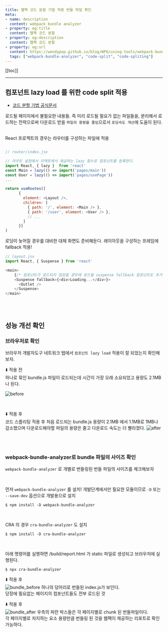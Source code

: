 ```yaml
---
title: 웹팩 코드 분할 기법 적용 번들 파일 확인
meta:
- name: description
  content: webpack bundle analyzer
- property: og:title
  content: 웹팩 코드 분할
- property: og:description
  content: 웹팩 코드 분할
- property: og:url
  content: https://wendypop.github.io/blog/WPO/using-tools/webpack-bundle-analyze/
  tags: ["webpack-bundle-analyzer", "code-split", "code-spliting"]
---
```



[[toc]]

---

## 컴포넌트 lazy load 를 위한 code split 적용

- [코드 분할 기법 공식문서](https://ko.reactjs.org/docs/code-splitting.html#reactlazy)


로드될 페이지에서 불필요한 내용들.
즉 미리 로드될 필요가 없는 파일들을, 분리해서 로드하는 전략으로써
다운로드 받을 `파일의 용량을 줄임`으로서 `로딩속도 개선`에 도움이 된다. 

<br/>
React 프로젝트의 경우는 라우터를 구성하는 파일에 적용

```js {4-7}

// router/index.jsx

// 라우트 설정에서 리액트에서 제공하는 lazy 함수로 컴포넌트를 등록한다.
import React, { lazy }  from 'react'
const Main = lazy(() => import('pages/main'))
const User = lazy(() => import('pages/usePage'))
...

return useRoutes([
      {
        element: <Layout />,
        children: [
          { path: '/', element: <Main /> },
          { path: '/user', element: <User /> },
          // ...
        ]
      }]
)
```
로딩이 늦어질 경우를 대비한 대체 화면도 준비해둔다.
레이아웃을 구성하는 프레임에 fallback 적용! 

```js {2,5-6,8}
// layout.jsx
import React, { Suspense } from 'react'

<main>
    {/* 컴포넌트가 로드되지 않았을 경우에 로드될 suspense fallback 컴포넌트도 추가한다. */}
    <Suspense fallback={<div>Loading...</div>}>
      <Outlet />
    </Suspense>
</main>
```

<br/>
<br/>

## 성능 개선 확인

### 브라우저로 확인
브라우저 개발자도구 네트워크 탭에서 `컴포넌트 lazy load` 적용이 잘 되었는지 확인해보자.

:arrow_down: 적용 전  
하나로 묶인 bundle.js 파일이 로드되는데 시간이 가장 오래 소요되었고 용량도 2.1MB나 된다.

![before](~@source/.vuepress/assets/img/wpo/code-spliting-before.png)

<br/>

:arrow_down: 적용 후  
코드 스플리팅 적용 후 처음 로드되는 bundle.js 용량이 2.1MB 에서 1.1MB로 1MB나 감소했으며
다운로드해야할 파일의 용량은 줄고 다운로드 속도는 더 빨라졌다.
![after](~@source/.vuepress/assets/img/wpo/code-spliting-after.png)



<br/>
<br/>

### webpack-bundle-analyzer로 bundle 파일의 사이즈 확인
`webpack-bundle-analyzer` 로 개별로 번들링된 번들 파일의 사이즈를 체크해보자

<br/>

먼저 `webpack-bundle-analyzer` 를 설치!
개발단계에서만 필요한 모듈이므로 `-D` 또는 `--save-dev` 옵션으로 개발용으로 설치
```shell
$ npm install -D webpack-bundle-analyzer
```

<br/>

CRA 의 경우 `cra-bundle-analyzer` 도 설치
```shell
$ npm install -D cra-bundle-analyzer
```

 <br/>

아래 명령어를 실행하면 /build/report.html 가 static 파일로 생성되고 브라우저에 실행된다.
```shell
$ npx cra-bundle-analyzer
```


:arrow_down: 적용 후  
![bundle_before](https://i.ibb.co/6wLsK3F/bundled-before.png)
하나의 덩어리로 번들된 index.js가 보인다.  <br/>
당장에 필요없는 페이지의 컴포넌트들도 전부 로드된 것


:arrow_down: 적용 후  
![bundle_after](https://i.ibb.co/Lv7WqyN/bundled-after.png)
우측의 파란 박스들은 각 페이지별로 chunk 된 번들파일이다. <br/>
각 페이지별로 차지하는 요소 용량만큼 번들링 된 것을
웹팩이 제공하는 리포트로 확인 가능하다.

<Comment />
